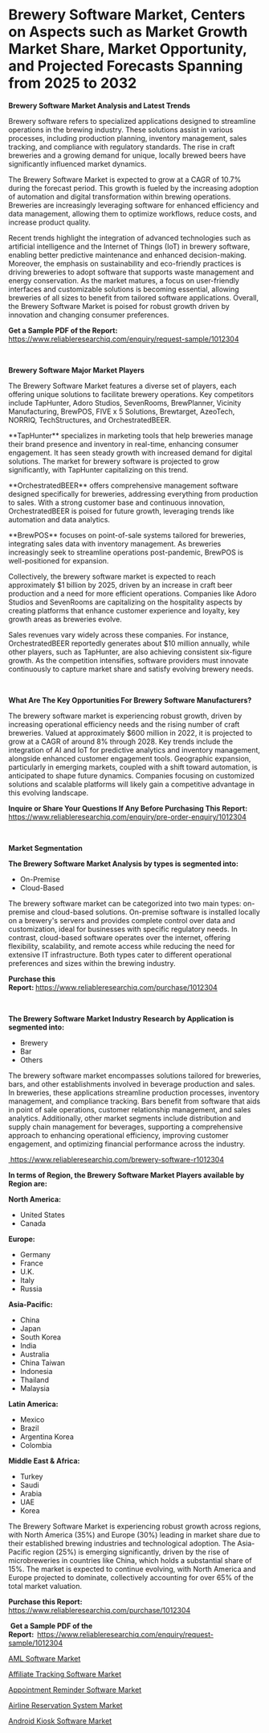 <p><h1>Brewery Software Market, Centers on Aspects such as Market Growth Market Share, Market Opportunity, and Projected Forecasts Spanning from 2025 to 2032</h1></p><p><strong>Brewery Software Market Analysis and Latest Trends</strong></p>
<p><p>Brewery software refers to specialized applications designed to streamline operations in the brewing industry. These solutions assist in various processes, including production planning, inventory management, sales tracking, and compliance with regulatory standards. The rise in craft breweries and a growing demand for unique, locally brewed beers have significantly influenced market dynamics.</p><p>The Brewery Software Market is expected to grow at a CAGR of 10.7% during the forecast period. This growth is fueled by the increasing adoption of automation and digital transformation within brewing operations. Breweries are increasingly leveraging software for enhanced efficiency and data management, allowing them to optimize workflows, reduce costs, and increase product quality.</p><p>Recent trends highlight the integration of advanced technologies such as artificial intelligence and the Internet of Things (IoT) in brewery software, enabling better predictive maintenance and enhanced decision-making. Moreover, the emphasis on sustainability and eco-friendly practices is driving breweries to adopt software that supports waste management and energy conservation. As the market matures, a focus on user-friendly interfaces and customizable solutions is becoming essential, allowing breweries of all sizes to benefit from tailored software applications. Overall, the Brewery Software Market is poised for robust growth driven by innovation and changing consumer preferences.</p></p>
<p><strong>Get a Sample PDF of the Report:&nbsp;</strong> <a href="https://www.reliableresearchiq.com/enquiry/request-sample/1012304?utm_campaign=1121&utm_medium=2&utm_source=Github&utm_content=ia&utm_term=05032025&utm_id=brewery-software">https://www.reliableresearchiq.com/enquiry/request-sample/1012304</a></p>
<p>&nbsp;</p>
<p><strong>Brewery Software Major Market Players</strong></p>
<p><p>The Brewery Software Market features a diverse set of players, each offering unique solutions to facilitate brewery operations. Key competitors include TapHunter, Adoro Studios, SevenRooms, BrewPlanner, Vicinity Manufacturing, BrewPOS, FIVE x 5 Solutions, Brewtarget, AzeoTech, NORRIQ, TechStructures, and OrchestratedBEER. </p><p>**TapHunter** specializes in marketing tools that help breweries manage their brand presence and inventory in real-time, enhancing consumer engagement. It has seen steady growth with increased demand for digital solutions. The market for brewery software is projected to grow significantly, with TapHunter capitalizing on this trend.</p><p>**OrchestratedBEER** offers comprehensive management software designed specifically for breweries, addressing everything from production to sales. With a strong customer base and continuous innovation, OrchestratedBEER is poised for future growth, leveraging trends like automation and data analytics.</p><p>**BrewPOS** focuses on point-of-sale systems tailored for breweries, integrating sales data with inventory management. As breweries increasingly seek to streamline operations post-pandemic, BrewPOS is well-positioned for expansion.</p><p>Collectively, the brewery software market is expected to reach approximately $1 billion by 2025, driven by an increase in craft beer production and a need for more efficient operations. Companies like Adoro Studios and SevenRooms are capitalizing on the hospitality aspects by creating platforms that enhance customer experience and loyalty, key growth areas as breweries evolve.</p><p>Sales revenues vary widely across these companies. For instance, OrchestratedBEER reportedly generates about $10 million annually, while other players, such as TapHunter, are also achieving consistent six-figure growth. As the competition intensifies, software providers must innovate continuously to capture market share and satisfy evolving brewery needs.</p></p>
<p>&nbsp;</p>
<p><strong>What Are The Key Opportunities For Brewery Software Manufacturers?</strong></p>
<p><p>The brewery software market is experiencing robust growth, driven by increasing operational efficiency needs and the rising number of craft breweries. Valued at approximately $600 million in 2022, it is projected to grow at a CAGR of around 8% through 2028. Key trends include the integration of AI and IoT for predictive analytics and inventory management, alongside enhanced customer engagement tools. Geographic expansion, particularly in emerging markets, coupled with a shift toward automation, is anticipated to shape future dynamics. Companies focusing on customized solutions and scalable platforms will likely gain a competitive advantage in this evolving landscape.</p></p>
<p><strong>Inquire or Share Your Questions If Any Before Purchasing This Report:</strong> <a href="https://www.reliableresearchiq.com/enquiry/pre-order-enquiry/1012304?utm_campaign=1121&utm_medium=2&utm_source=Github&utm_content=ia&utm_term=05032025&utm_id=brewery-software">https://www.reliableresearchiq.com/enquiry/pre-order-enquiry/1012304</a></p>
<p>&nbsp;</p>
<p><strong>Market Segmentation</strong></p>
<p><strong>The Brewery Software Market Analysis by types is segmented into:</strong></p>
<p><ul><li>On-Premise</li><li>Cloud-Based</li></ul></p>
<p><p>The brewery software market can be categorized into two main types: on-premise and cloud-based solutions. On-premise software is installed locally on a brewery's servers and provides complete control over data and customization, ideal for businesses with specific regulatory needs. In contrast, cloud-based software operates over the internet, offering flexibility, scalability, and remote access while reducing the need for extensive IT infrastructure. Both types cater to different operational preferences and sizes within the brewing industry.</p></p>
<p><strong>Purchase this Report:&nbsp;</strong><a href="https://www.reliableresearchiq.com/purchase/1012304?utm_campaign=1121&utm_medium=2&utm_source=Github&utm_content=ia&utm_term=05032025&utm_id=brewery-software">https://www.reliableresearchiq.com/purchase/1012304</a></p>
<p>&nbsp;</p>
<p><strong>The Brewery Software Market Industry Research by Application is segmented into:</strong></p>
<p><ul><li>Brewery</li><li>Bar</li><li>Others</li></ul></p>
<p><p>The brewery software market encompasses solutions tailored for breweries, bars, and other establishments involved in beverage production and sales. In breweries, these applications streamline production processes, inventory management, and compliance tracking. Bars benefit from software that aids in point of sale operations, customer relationship management, and sales analytics. Additionally, other market segments include distribution and supply chain management for beverages, supporting a comprehensive approach to enhancing operational efficiency, improving customer engagement, and optimizing financial performance across the industry.</p></p>
<p><a href="https://www.reliableresearchiq.com/brewery-software-r1012304?utm_campaign=1121&utm_medium=2&utm_source=Github&utm_content=ia&utm_term=05032025&utm_id=brewery-software">&nbsp;https://www.reliableresearchiq.com/brewery-software-r1012304</a></p>
<p><strong>In terms of Region, the Brewery Software Market Players available by Region are:</strong></p>
<p>
    <p> <strong> North America: </strong>
        <ul>
            <li>United States</li>
            <li>Canada</li>
        </ul>
        </p> 
    <p> <strong> Europe: </strong>
        <ul>
            <li>Germany</li>
            <li>France</li>
            <li>U.K.</li>
            <li>Italy</li>
            <li>Russia</li>
        </ul>
        </p> 
    <p> <strong> Asia-Pacific: </strong>
        <ul>
            <li>China</li>
            <li>Japan</li>
            <li>South Korea</li>
            <li>India</li>
            <li>Australia</li>
            <li>China Taiwan</li>
            <li>Indonesia</li>
            <li>Thailand</li>
            <li>Malaysia</li>
        </ul>
        </p> 
    <p> <strong> Latin America: </strong>
        <ul>
            <li>Mexico</li>
            <li>Brazil</li>
            <li>Argentina Korea</li>
            <li>Colombia</li>
        </ul>
        </p> 
    <p> <strong> Middle East & Africa: </strong>
        <ul>
            <li>Turkey</li>
            <li>Saudi</li>
            <li>Arabia</li>
            <li>UAE</li>
            <li>Korea</li>
        </ul>
    </p>
    </p>
<p><p>The Brewery Software Market is experiencing robust growth across regions, with North America (35%) and Europe (30%) leading in market share due to their established brewing industries and technological adoption. The Asia-Pacific region (25%) is emerging significantly, driven by the rise of microbreweries in countries like China, which holds a substantial share of 15%. The market is expected to continue evolving, with North America and Europe projected to dominate, collectively accounting for over 65% of the total market valuation.</p></p>
<p><strong>Purchase this Report: </strong><a href="https://www.reliableresearchiq.com/purchase/1012304?utm_campaign=1121&utm_medium=2&utm_source=Github&utm_content=ia&utm_term=05032025&utm_id=brewery-software">https://www.reliableresearchiq.com/purchase/1012304</a></p>
<p>&nbsp;<strong>Get a Sample PDF of the Report:&nbsp;&nbsp;</strong><a href="https://www.reliableresearchiq.com/enquiry/request-sample/1012304?utm_campaign=1121&utm_medium=2&utm_source=Github&utm_content=ia&utm_term=05032025&utm_id=brewery-software">https://www.reliableresearchiq.com/enquiry/request-sample/1012304</a></p>
<p><strong></strong></p>
<p><p><a href="https://github.com/danzopachllq/Market-Research-Report-List-1/blob/main/aml-software-market.md?utm_campaign=1121&utm_medium=2&utm_source=Github&utm_content=ia&utm_term=05032025&utm_id=brewery-software">AML Software Market</a></p><p><a href="https://github.com/kovasovitzzg/Market-Research-Report-List-1/blob/main/affiliate-tracking-software-market.md?utm_campaign=1121&utm_medium=2&utm_source=Github&utm_content=ia&utm_term=05032025&utm_id=brewery-software">Affiliate Tracking Software Market</a></p><p><a href="https://github.com/catlowdarcys/Market-Research-Report-List-1/blob/main/appointment-reminder-software-market.md?utm_campaign=1121&utm_medium=2&utm_source=Github&utm_content=ia&utm_term=05032025&utm_id=brewery-software">Appointment Reminder Software Market</a></p><p><a href="https://github.com/fendtdjunawo/Market-Research-Report-List-1/blob/main/airline-reservation-system-market.md?utm_campaign=1121&utm_medium=2&utm_source=Github&utm_content=ia&utm_term=05032025&utm_id=brewery-software">Airline Reservation System Market</a></p><p><a href="https://github.com/hadshpinay/Market-Research-Report-List-1/blob/main/android-kiosk-software-market.md?utm_campaign=1121&utm_medium=2&utm_source=Github&utm_content=ia&utm_term=05032025&utm_id=brewery-software">Android Kiosk Software Market</a></p></p>